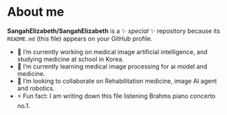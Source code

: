 # About me


**SangahElizabeth/SangahElizabeth** is a ✨ _special_ ✨ repository because its `README.md` (this file) appears on your GitHub profile.


- 🔭 I’m currently working on medical image artificial intelligence, and studying medicine at school in Korea.
- 🌱 I’m currently learning medical image processing for ai model and medicine.
- 👯 I’m looking to collaborate on Rehabilitation medicine, image AI agent and robotics.
- ⚡ Fun fact: I am writing down this file listening Brahms piano concerto no.1.

